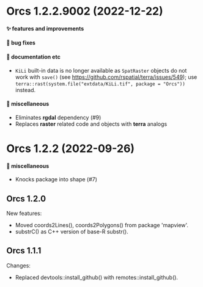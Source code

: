 # Orcs 1.2.2.9002 (2022-12-22)

#### ✨ features and improvements

#### 🐛 bug fixes

#### 💬 documentation etc

  * `KiLi` built-in data is no longer available as `SpatRaster` objects do not 
    work with `save()` (see <https://github.com/rspatial/terra/issues/549>); use
    `terra::rast(system.file("extdata/KiLi.tif", package = "Orcs"))` instead.

#### 🍬 miscellaneous

  * Eliminates **rgdal** dependency (#9)
  * Replaces **raster** related code and objects with **terra** analogs


# Orcs 1.2.2 (2022-09-26)

#### 🍬 miscellaneous

  * Knocks package into shape (#7)

## Orcs 1.2.0

New features:

  * Moved coords2Lines(), coords2Polygons() from package 'mapview'.
  * substrC() as C++ version of base-R substr().

## Orcs 1.1.1

Changes:

  * Replaced devtools::install_github() with remotes::install_github().

